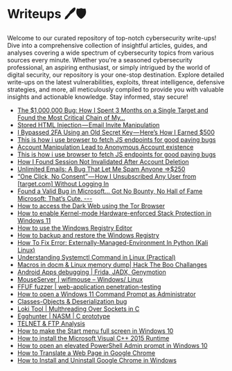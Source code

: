 # Writeups 🖊️🛡️
Welcome to our curated repository of top-notch cybersecurity write-ups! Dive into a comprehensive collection of insightful articles, guides, and analyses covering a wide spectrum of cybersecurity topics from various sources every minute. Whether you're a seasoned cybersecurity professional, an aspiring enthusiast, or simply intrigued by the world of digital security, our repository is your one-stop destination. Explore detailed write-ups on the latest vulnerabilities, exploits, threat intelligence, defensive strategies, and more, all meticulously compiled to provide you with valuable insights and actionable knowledge. Stay informed, stay secure!
<!-- WRITEUPS:START -->
- [The $1,000,000 Bug: How I Spent 3 Months on a Single Target and Found the Most Critical Chain of My…](https://theindiannetwork.medium.com/the-1-000-000-bug-how-i-spent-3-months-on-a-single-target-and-found-the-most-critical-chain-of-my-5827cd7dc866?source=rss------bug_bounty_writeup-5)
- [Stored HTML Injection — Email Invite Manipulation](https://ehteshamulhaq198.medium.com/stored-html-injection-email-invite-manipulation-63022e21d5db?source=rss------bug_bounty_writeup-5)
- [I Bypassed 2FA Using an Old Secret Key — Here’s How I Earned $500](https://medium.com/@whitehat29/i-bypassed-2fa-using-an-old-secret-key-heres-how-i-earned-500-cd92c9158f1a?source=rss------bug_bounty_writeup-5)
- [This is how i use browser to fetch JS endpoints for good paying bugs](https://infosecwriteups.com/this-is-how-i-use-browser-to-fetch-js-endpoints-for-good-paying-bugs-6bd91563f7bf?source=rss------bug_bounty_writeup-5)
- [Account Manipulation Lead to Anonymous Account existence](https://medium.com/@ziademad1923/account-manipulation-lead-to-anonymous-account-existence-211c1ff390a6?source=rss------bug_bounty_writeup-5)
- [This is how i use browser to fetch JS endpoints for good paying bugs](https://osintteam.blog/this-is-how-i-use-browser-to-fetch-js-endpoints-for-good-paying-bugs-3ca824e20aa5?source=rss------bug_bounty_writeup-5)
- [How I Found Session Not Invalidated After Account Deletion](https://medium.com/@nightdare666/how-i-found-session-not-invalidated-after-account-deletion-3fb154fb5172?source=rss------bug_bounty_writeup-5)
- [Unlimited Emails: A Bug That Let Me Spam Anyone =&gt;$250](https://ehteshamulhaq198.medium.com/unlimited-emails-a-bug-that-let-me-spam-anyone-250-e0d1b14ae810?source=rss------bug_bounty_writeup-5)
- [“One Click, No Consent” — How I Unsubscribed Any User from [target.com] Without Logging In](https://cybersecuritywriteups.com/one-click-no-consent-how-i-unsubscribed-any-user-from-target-com-without-logging-in-ef4897f73158?source=rss------bug_bounty_writeup-5)
- [Found a Valid Bug in Microsoft… Got No Bounty, No Hall of Fame Microsoft: That’s Cute.
---](https://medium.com/@gourisankara357/found-a-valid-bug-in-microsoft-got-no-bounty-no-hall-of-fame-microsoft-thats-cute-7e14aeceabb3?source=rss------bug_bounty_writeup-5)
- [How to access the Dark Web using the Tor Browser](https://www.bleepingcomputer.com/tutorials/how-to-access-the-dark-web-using-the-tor-browser/)
- [How to enable Kernel-mode Hardware-enforced Stack Protection in Windows 11](https://www.bleepingcomputer.com/tutorials/how-to-enable-kernel-mode-hardware-enforced-stack-protection-in-windows-11/)
- [How to use the Windows Registry Editor](https://www.bleepingcomputer.com/tutorials/how-to-use-the-windows-registry-editor/)
- [How to backup and restore the Windows Registry](https://www.bleepingcomputer.com/tutorials/how-to-backup-and-restore-the-windows-registry/)
- [How To Fix Error: Externally-Managed-Environment In Python &lpar;Kali Linux&rpar;](https://technicalnavigator.in/how-to-fix-error-externally-managed-environment-in-python-kali-linux/)
- [Understanding Systemctl Command in Linux &lpar;Practical&rpar;](https://technicalnavigator.in/understanding-systemctl-command-in-linux-practical/)
- [Macros in docm &amp; Linux memory dump| Hack The Boo  Challanges](https://technicalnavigator.in/macros-in-docm-linux-memory-dump-hack-the-boo-challanges/)
- [Android Apps debugging |  Frida, JADX, Genymotion](https://technicalnavigator.in/android-apps-debugging-frida-jadx-genymotion/)
- [MouseServer | wifimouse – Windows/ Linux](https://technicalnavigator.in/mouseserver-wifimouse-windows-linux/)
- [FFUF fuzzer | web-application penetration-testing](https://technicalnavigator.in/ffuf-fuzzer-web-application-penetration-testing/)
- [How to open a Windows 11 Command Prompt as Administrator](https://www.bleepingcomputer.com/tutorials/how-to-open-a-windows-11-command-prompt-as-administrator/)
- [Classes-Objects &amp; Deserialization bug](https://technicalnavigator.in/classes-objects-deserialization-bug/)
- [Loki Tool | Multhreading Over Sockets in C](https://technicalnavigator.in/loki-tool-multhreading-over-sockets-in-c/)
- [Egghunter | NASM | C prototype](https://technicalnavigator.in/egghunter-nasm-c-prototype/)
- [TELNET &amp; FTP Analysis](https://technicalnavigator.in/telnet-ftp-analysis/)
- [How to make the Start menu full screen in Windows 10](https://www.bleepingcomputer.com/tutorials/how-to-make-the-start-menu-full-screen-in-windows-10/)
- [How to install the Microsoft Visual C++ 2015 Runtime](https://www.bleepingcomputer.com/tutorials/how-to-install-the-microsoft-visual-c-2015-runtime/)
- [How to open an elevated PowerShell Admin prompt in Windows 10](https://www.bleepingcomputer.com/tutorials/how-to-open-an-elevated-powershell-admin-prompt-in-windows-10/)
- [How to Translate a Web Page in Google Chrome](https://www.bleepingcomputer.com/tutorials/how-to-translate-a-web-page-in-google-chrome/)
- [How to Install and Uninstall Google Chrome in Windows](https://www.bleepingcomputer.com/tutorials/how-to-install-and-uninstall-google-chrome-in-windows/)
<!-- WRITEUPS:END -->
